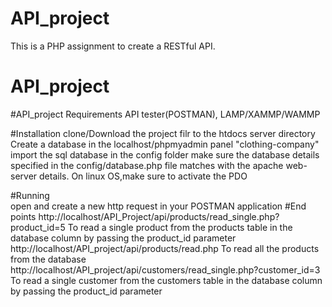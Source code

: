 # API_project
This is a PHP assignment to create a RESTful API.
# API_project
#API_project Requirements
API tester(POSTMAN), LAMP/XAMMP/WAMMP

#Installation
clone/Download the project filr to the htdocs server directory
Create a database in the localhost/phpmyadmin panel "clothing-company"
import the sql database in the config folder
make sure the database details specified in the config/database.php file matches with the apache web-server details.
On linux OS,make sure to activate the PDO

#Running  
open and create a new http request in your POSTMAN  application
#End points
http://localhost/API_Project/api/products/read_single.php?product_id=5
To read a single product from the products table in the database column by passing the product_id parameter
http://localhost/API_project/api/products/read.php
To read all the products from the database
http://localhost/API_project/api/customers/read_single.php?customer_id=3
To read a single customer from the customers table in the database  column by passing the product_id parameter
